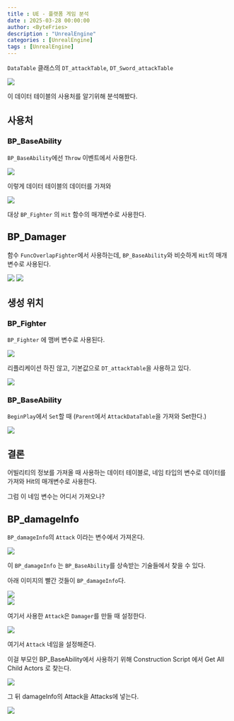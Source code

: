 ```yaml
---
title : UE - 플랫폼 게임 분석
date : 2025-03-28 00:00:00
author: <ByteFries>
description : "UnrealEngine"
categories : [UnrealEngine]
tags : [UnrealEngine]
---
```


`DataTable` 클래스의 `DT_attackTable`, `DT_Sword_attackTable`  

![](/assets/image/2025-03-28/DT_attackTable.png)

이 데이터 테이블의 사용처를 알기위해 분석해봤다.  

## <span style = "font-weight: 800;">사용처</span>

### <span style = "font-weight: 800;">BP_BaseAbility</span>

`BP_BaseAbility`에선 `Throw` 이벤트에서 사용한다.  

![](/assets/image/2025-03-28/BaseAbili1.png)

이렇게 데이터 테이블의 데이터를 가져와  

![](/assets/image/2025-03-28/BaseAbili2.png)

대상 `BP_Fighter` 의 `Hit` 함수의 매개변수로 사용한다.  

## <span style = "font-weight: 800;">BP_Damager</span>

함수 `FuncOverlapFighter`에서 사용하는데, `BP_BaseAbility`와 비슷하게 `Hit`의 매개변수로 사용된다.  

![](/assets/image/2025-03-28/Damager1.png)
![](/assets/image/2025-03-28/Damager2.png)


## <span style = "font-weight: 800;">생성 위치</span>

### <span style = "font-weight: 800;">BP_Fighter</span>
`BP_Fighter` 에 맴버 변수로 사용된다.  

![](/assets/image/2025-03-28/BaseAbiliyVar.png)

리플리케이션 하진 않고, 기본값으로 `DT_attackTable`을 사용하고 있다.  

![](/assets/image/2025-03-28/BaseAbil3.png)

### <span style = "font-weight: 800;">BP_BaseAbility</span>

`BeginPlay`에서 `Set`할 때 (`Parent`에서 `AttackDataTable`을 가져와 Set한다.)  

![](/assets/image/2025-03-28/BeginPlay.png)

## <span style = "font-weight: 800;">결론</span>
어빌리티의 정보를 가져올 때 사용하는 데이터 테이블로, 네임 타입의 변수로 데이터를 가져와 Hit의 매개변수로 사용한다.   

그럼 이 네임 변수는 어디서 가져오나?  

## <span style = "font-weight: 800;">BP_damageInfo</span>

`BP_damageInfo`의 `Attack` 이라는 변수에서 가져온다.  

![](/assets/image/2025-03-28/DamageInfo1.png)

이 `BP_damageInfo` 는 `BP_BaseAbility`를 상속받는 기술들에서 찾을 수 있다.  

아래 이미지의 빨간 것들이 `BP_damageInfo`다.  

![](/assets/image/2025-03-28/AttackImg.png)  
![](/assets/image/2025-03-28/AttackImg2.png)  

여기서 사용한 `Attack`은 `Damager`를 만들 때 설정한다.  

![](/assets/image/2025-03-28/AttackImg3.png)

여기서 `Attack` 네임을 설정해준다.  

이걸 부모인 BP_BaseAbility에서 사용하기 위해 Construction Script 에서 Get All Child Actors 로 찾는다.  

![](/assets/image/2025-03-28/Construct1.png)

그 뒤 damageInfo의 Attack을 Attacks에 넣는다.  

![](/assets/image/2025-03-28/Construct2.png)
